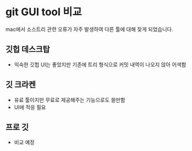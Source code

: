 # git GUI tool 비교
mac에서 소스트리 관련 오류가 자주 발생하여 다른 툴에 대해 찾게 되었습니다.

## 깃헙 데스크탑
- 익숙한 깃헙 UI는 좋았지만 기존에 트리 형식으로 커밋 내역이 나오지 않아 어색함

## 깃 크라켄
- 유료 툴이지만 무료로 제공해주는 기능으로도 쓸만함
- UI에 적응 필요

## 프로 깃
- 비교 예정
